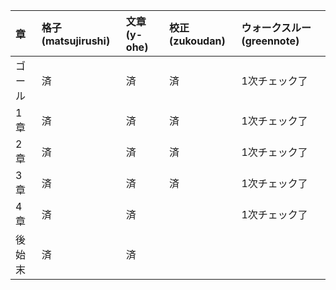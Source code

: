|章|格子(matsujirushi)|文章(y-ohe)|校正(zukoudan)|ウォークスルー(greennote)|
|:--|:--|:--|:--|:--|
|ゴール|済|済|済|1次チェック了|
|1章|済|済|済|1次チェック了|
|2章|済|済|済|1次チェック了|
|3章|済|済|済|1次チェック了|
|4章|済|済||1次チェック了|
|後始末|済|済|||
